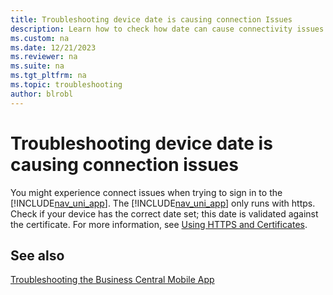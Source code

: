 ```yaml
---
title: Troubleshooting device date is causing connection Issues
description: Learn how to check how date can cause connectivity issues.
ms.custom: na
ms.date: 12/21/2023
ms.reviewer: na
ms.suite: na
ms.tgt_pltfrm: na
ms.topic: troubleshooting
author: blrobl
---
```


# Troubleshooting device date is causing connection issues

You might experience connect issues when trying to sign in to the [!INCLUDE[nav_uni_app](includes/nav_uni_app_md.md)]. The [!INCLUDE[nav_uni_app](includes/nav_uni_app_md.md)] only runs with https. Check if your device has the correct date set; this date is validated against the certificate. For more information, see [Using HTTPS and Certificates](devenv-Using-HTTPS-and-Certificates-mobile-app.md).  
  
## See also

[Troubleshooting the Business Central Mobile App](devenv-Troubleshooting-the-Mobile-App.md)
